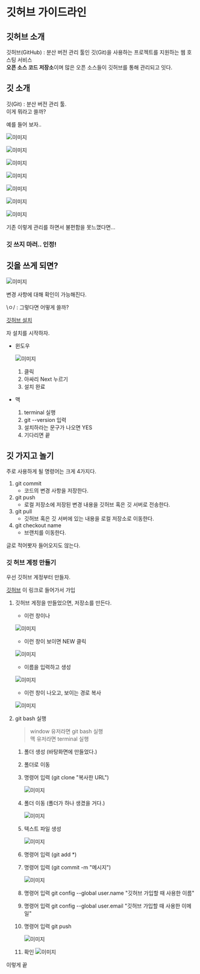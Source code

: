 # 깃허브 가이드라인

## 깃허브 소개
깃허브(GitHub) : 분산 버전 관리 툴인 깃(Git)을 사용하는 프로젝트를 지원하는 웹 호스팅 서비스 <br/>
**오픈 소스 코드 저장소**이며 많은 오픈 소스들이 깃허브를 통해 관리되고 잇다.

## 깃 소개
깃(Git) : 분산 버전 관리 툴. <br/>
이게 뭐라고 쓸까?

예를 들어 보자..

![이미지](./images/memo1.PNG)

![이미지](./images/memo2.PNG)

![이미지](./images/memo3.PNG)

![이미지](./images/memo4.PNG)

![이미지](./images/memo5.PNG)

![이미지](./images/memo6.PNG)

![이미지](./images/memo7.PNG)

기존 이렇게 관리를 하면서 불편함을 못느꼈다면... 

### **깃 쓰지 마러.. 인정!**

## 깃을 쓰게 되면?

![이미지](./images/state.PNG)

변경 사항에 대해 확인이 가능해진다.

\ㅇ/ : 그렇다면 어떻게 쓸까?

[깃허브 설치](https://git-scm.com/)

자 설치를 시작하자.

* 윈도우

    ![이미지](./images/install-window.PNG)

    1. 클릭 <br/>
    2. 아싸리 Next 누르기 <br/>
    3. 설치 완료
   
* 맥
    1. terminal 실행
    2. git --version 입력
    3. 설치하라는 문구가 나오면 YES
    4. 기다리면 끝
    
    
## 깃 가지고 놀기

주로 사용하게 될 명령어는 크게 4가지다.

1. git commit
    * 코드의 변경 사항을 저장한다.
2. git push
    * 로컬 저장소에 저장된 변경 내용을 깃허브 혹은 깃 서버로 전송한다.
3. git pull
    * 깃허브 혹은 깃 서버에 있는 내용을 로컬 저장소로 이동한다.
4. git checkout name
    * 브랜치를 이동한다.
    
글로 적어봣자 들어오지도 않는다.

### 깃 허브 계정 만들기

우선 깃허브 게정부터 만들자.

[깃허브](https://github.com) 이 링크로 들어가서 가입

1. 깃허브 게정을 만들었으면, 저장소를 만든다.

    * 이런 창이나

    ![이미지](./images/repo1.PNG)

    * 이런 창이 보이면 NEW 클릭
    
    ![이미지](./images/repo2.PNG)

    * 이름을 입력하고 생성
    
    ![이미지](./images/repo3.PNG)
    
    * 이런 창이 나오고, 보이는 경로 복사
    
    ![이미지](./images/repo4.PNG)
   
2. git bash 실행
    > window 유저라면 git bash 실행 <br/>
    맥 유저라면 terminal 실행
    
    1. 폴더 생성 (바탕화면에 만들었다.)
    2. 폴더로 이동
    3. 명령어 입력 (git clone "복사한 URL")
        
        ![이미지](./images/clone.PNG)
        
    4. 폴더 이동 (폴더가 하나 생겼을 거다.)
        
        ![이미지](./images/make.PNG)

    5. 텍스트 파일 생성
        
        ![이미지](./images/make2.PNG)

    6. 명령어 입력 (git add *)
    
    7. 명령어 입력 (git commit -m "메시지")
        
        ![이미지](./images/commit.PNG)

    8. 명령어 입력 git config --global user.name "깃허브 가입할 때 사용한 이름"
    
    9. 명령어 입력 git config --global user.email "깃허브 가입할 때 사용한 이메일"

    10. 명령어 입력 git push
        
        ![이미지](./images/push.PNG)

    11. 확인
        ![이미지](./images/push2.PNG)
        
이렇게 끝

